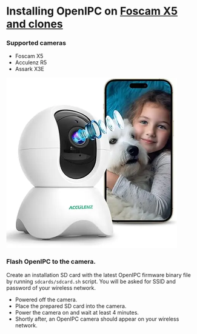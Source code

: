 Installing OpenIPC on [Foscam X5 and clones][1]
===============================================

### Supported cameras

- Foscam X5
- Acculenz R5
- Assark X3E

![Acculenz R5](images/acculenz-r5.webp)

### Flash OpenIPC to the camera.

Create an installation SD card with the latest OpenIPC firmware binary file
by running `sdcards/sdcard.sh` script.
You will be asked for SSID and password of your wireless network.

- Powered off the camera.
- Place the prepared SD card into the camera.
- Power the camera on and wait at least 4 minutes.
- Shortly after, an OpenIPC camera should appear on your wireless network.


[1]: https://github.com/OpenIPC/wiki/blob/master/en/device-foscam-x5.md
